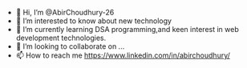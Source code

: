 - 👋 Hi, I’m @AbirChoudhury-26
- 👀 I’m interested to know about new technology
- 🌱 I’m currently learning DSA programming,and keen interest in web development technologies.
- 💞️ I’m looking to collaborate on ...
- 📫 How to reach me https://www.linkedin.com/in/abirchoudhury/

<!---
AbirChoudhury-26/AbirChoudhury-26 is a ✨ special ✨ repository because its `README.md` (this file) appears on your GitHub profile.
You can click the Preview link to take a look at your changes.
--->
